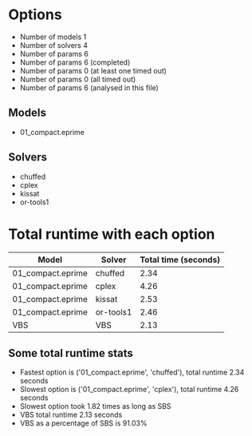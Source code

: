 

# Options


- Number of models         1
- Number of solvers        4
- Number of params         6
- Number of params         6 (completed)
- Number of params         0 (at least one timed out)
- Number of params         0 (all timed out)
- Number of params         6 (analysed in this file)


## Models


 - 01_compact.eprime


## Solvers


 - chuffed
 - cplex
 - kissat
 - or-tools1


# Total runtime with each option


 | Model | Solver | Total time (seconds) | 
 | -- | -- | -- | 
 | 01_compact.eprime | chuffed | 2.34 | 
 | 01_compact.eprime | cplex | 4.26 | 
 | 01_compact.eprime | kissat | 2.53 | 
 | 01_compact.eprime | or-tools1 | 2.46 | 
 | VBS | VBS | 2.13 | 


## Some total runtime stats


 - Fastest option is ('01_compact.eprime', 'chuffed'), total runtime 2.34 seconds
 - Slowest option is ('01_compact.eprime', 'cplex'), total runtime 4.26 seconds
 - Slowest option took 1.82 times as long as SBS
 - VBS total runtime 2.13 seconds
 - VBS as a percentage of SBS is 91.03%

